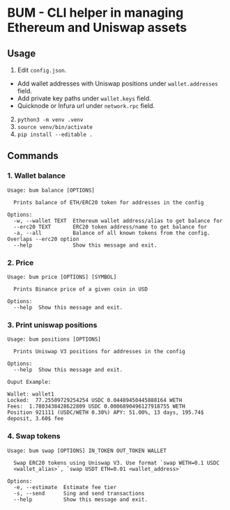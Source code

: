 # BUM - CLI helper in managing Ethereum and Uniswap assets


## Usage

1. Edit `config.json`. 
- Add wallet addresses with Uniswap positions under `wallet.addresses` field. 
- Add private key paths under `wallet.keys` field. 
- Quicknode or Infura url under `network.rpc` field.

2. `python3 -m venv .venv`
3. `source venv/bin/activate`
4. `pip install --editable .`


## Commands

### 1. Wallet balance

```
Usage: bum balance [OPTIONS]

  Prints balance of ETH/ERC20 token for addresses in the config

Options:
  -w, --wallet TEXT  Ethereum wallet address/alias to get balance for
  --erc20 TEXT       ERC20 token address/name to get balance for
  -a, --all          Balance of all known tokens from the config. Overlaps --erc20 option
  --help             Show this message and exit.
```

### 2. Price

```
Usage: bum price [OPTIONS] [SYMBOL]

  Prints Binance price of a given coin in USD

Options:
  --help  Show this message and exit.
```

### 3. Print uniswap positions

```
Usage: bum positions [OPTIONS]

  Prints Uniswap V3 positions for addresses in the config

Options:
  --help  Show this message and exit.
```

```
Ouput Example:

Wallet: wallet1
Locked:  77.25509729254254 USDC 0.04489450445888164 WETH
Fees:  1.7803438428622809 USDC 0.0006890496127918755 WETH
Position 921111 (USDC/WETH 0.30%) APY: 51.00%, 13 days, 195.74$ deposit, 3.60$ fee
```

### 4. Swap tokens
```
Usage: bum swap [OPTIONS] IN_TOKEN OUT_TOKEN WALLET

  Swap ERC20 tokens using Uniswap V3. Use format `swap WETH=0.1 USDC
  <wallet_alias>`, `swap USDT ETH=0.01 <wallet_address>`

Options:
  -e, --estimate  Estimate fee tier
  -s, --send      Sing and send transactions
  --help          Show this message and exit.
```
